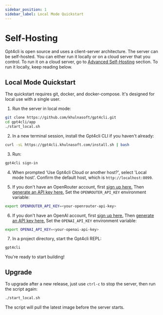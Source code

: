 ```yaml
---
sidebar_position: 1
sidebar_label: Local Mode Quickstart
---
```


# Self-Hosting

Gpt4cli is open source and uses a client-server architecture. The server can be self-hosted. You can either run it locally or on a cloud server that you control. To run it on a cloud server, go to  [Advanced Self-Hosting](advanced-self-hosting.md) section. To run it locally, keep reading below.

## Local Mode Quickstart

The quickstart requires git, docker, and docker-compose. It's designed for local use with a single user.

1. Run the server in local mode: 

```bash
git clone https://github.com/khulnasoft/gpt4cli.git
cd gpt4cli/app
./start_local.sh
```

2. In a new terminal session, install the Gpt4cli CLI if you haven't already:

```bash
curl -sL https://gpt4cli.khulnasoft.com/install.sh | bash
```

3. Run:

```bash
gpt4cli sign-in
```

4. When prompted 'Use Gpt4cli Cloud or another host?', select 'Local mode host'. Confirm the default host, which is `http://localhost:8099`.

5. If you don't have an OpenRouter account, first [sign up here.](https://openrouter.ai/signup) Then [generate an API key here.](https://openrouter.ai/keys) Set the `OPENROUTER_API_KEY` environment variable:

```bash
export OPENROUTER_API_KEY=<your-openrouter-api-key>
```

6. If you don't have an OpenAI account, first [sign up here.](https://platform.openai.com/signup) Then [generate an API key here.](https://platform.openai.com/account/api-keys) Set the `OPENAI_API_KEY` environment variable:

```bash
export OPENAI_API_KEY=<your-openai-api-key>
```

7. In a project directory, start the Gpt4cli REPL:

```bash
gpt4cli
```

You're ready to start building!

## Upgrade

To upgrade after a new release, just use `ctrl-c` to stop the server, then run the script again:

```bash
./start_local.sh
```

The script will pull the latest image before the server starts.
